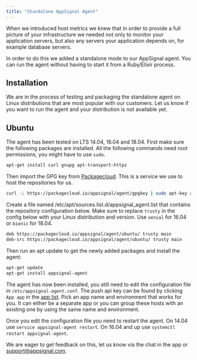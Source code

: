 ```yaml
---
title: "Standalone AppSignal Agent"
---
```


When we introduced host metrics we knew that in order to provide a full picture of your infrastructure we needed not only to monitor your application servers, but also any servers your application depends on, for example database servers.

In order to do this we added a standalone mode to our AppSignal agent. You can run the agent without having to start it from a Ruby/Elixir process.

## Installation

We are in the process of testing and packaging the standalone agent on Linux distributions that are most popular with our customers. Let us know if you want to run the agent and your distribution is not available yet.

## Ubuntu

The agent has been tested on LTS 14.04, 16.04 and 18.04. First make sure the following packages are installed. All the following commands need root permissions, you might have to use `sudo`.

```bash
apt-get install curl gnupg apt-transport-https
```

Then import the GPG key from [Packagecloud](https://packagecloud.io). This is a service we use to host the repositories for us.

```bash
curl -L https://packagecloud.io/appsignal/agent/gpgkey | sudo apt-key add -
```

Create a file named /etc/apt/sources.list.d/appsignal_agent.list that contains the repository configuration below. Make sure to replace `trusty` in the config below with your Linux distribution and version. Use `xenial` for 16.04 or `bionic` for 18.04.

```bash
deb https://packagecloud.io/appsignal/agent/ubuntu/ trusty main
deb-src https://packagecloud.io/appsignal/agent/ubuntu/ trusty main
```

Then run an apt update to get the newly added packages and install the agent:

```bash
apt-get update
apt-get install appsignal-agent
```

The agent has now been installed, you still need to edit the configuration file in `/etc/appsignal-agent.conf`. The push api key can be found by clicking `App app` in the [app list](https://appsignal.com/accounts). Pick an app name and environment that works for you. It can either be a separate app or you can group these hosts with an existing one by using the same name and environment.

Once you edit the configuration file you need to restart the agent. On 14.04 use `service appsignal-agent restart`. On 16.04 and up use `systemctl restart appsignal-agent`.

We are eager to get feedback on this, let us know via the chat in the app or [support@appsignal.com](mailto:support@appsignal.com).
